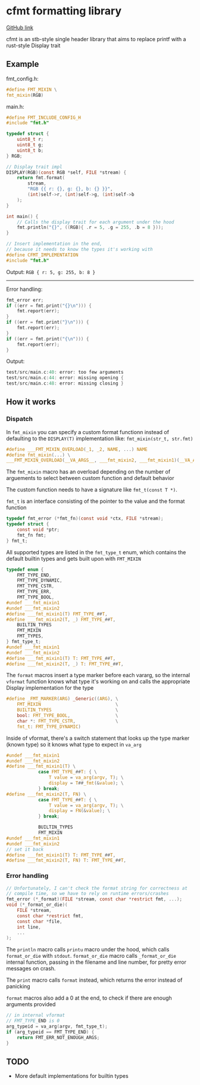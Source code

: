 # cfmt formatting library

[GitHub link](https://github.com/FabricatorZayac/cfmt)

cfmt is an stb-style single header library that aims to replace printf
with a rust-style Display trait

## Example

fmt_config.h:
```c
#define FMT_MIXIN \
fmt_mixin(RGB)
```

main.h:
```c
#define FMT_INCLUDE_CONFIG_H
#include "fmt.h"

typedef struct {
    uint8_t r;
    uint8_t g;
    uint8_t b;
} RGB;

// Display trait impl
DISPLAY(RGB)(const RGB *self, FILE *stream) {
    return fmt.format(
        stream,
        "RGB {{ r: {}, g: {}, b: {} }}",
        (int)self->r, (int)self->g, (int)self->b
    );
}

int main() {
    // Calls the display trait for each argument under the hood
    fmt.println("{}", ((RGB){ .r = 5, .g = 255, .b = 8 }));
}

// Insert implementation in the end,
// because it needs to know the types it's working with
#define CFMT_IMPLEMENTATION
#include "fmt.h"
```
Output: `RGB { r: 5, g: 255, b: 8 }`

---

Error handling:
```c
fmt_error err;
if ((err = fmt.print("{}\n"))) {
    fmt.report(err);
}
if ((err = fmt.print("}\n"))) {
    fmt.report(err);
}
if ((err = fmt.print("{\n"))) {
    fmt.report(err);
}
```
Output:
```c
test/src/main.c:40: error: too few arguments
test/src/main.c:44: error: missing opening {
test/src/main.c:48: error: missing closing }
```

## How it works

### Dispatch

In `fmt_mixin` you can specify a custom format functionn instead of defaulting
to the `DISPLAY(T)` implementation like: `fmt_mixin(str_t, str.fmt)`

```c
#define ___FMT_MIXIN_OVERLOAD(_1, _2, NAME, ...) NAME
#define fmt_mixin(...) \
___FMT_MIXIN_OVERLOAD(__VA_ARGS__, ___fmt_mixin2, ___fmt_mixin1)(__VA_ARGS__)
```

The `fmt_mixin` macro has an overload depending on the number of
arguements to select between custom function and default behavior

The custom function needs to have a signature like `fmt_t(const T *)`.

`fmt_t` is an interface consisting of the pointer to the value
and the format function

```c
typedef fmt_error (*fmt_fn)(const void *ctx, FILE *stream);
typedef struct {
    const void *ptr;
    fmt_fn fmt;
} fmt_t;
```


All supported types are listed in the `fmt_type_t` enum, which contains
the default builtin types and gets built upon with `FMT_MIXIN`

```c
typedef enum {
    FMT_TYPE_END,
    FMT_TYPE_DYNAMIC,
    FMT_TYPE_CSTR,
    FMT_TYPE_ERR,
    FMT_TYPE_BOOL,
#undef ___fmt_mixin1
#undef ___fmt_mixin2
#define ___fmt_mixin1(T) FMT_TYPE_##T,
#define ___fmt_mixin2(T, _) FMT_TYPE_##T,
    BUILTIN_TYPES
    FMT_MIXIN
    FMT_TYPES,
} fmt_type_t;
#undef ___fmt_mixin1
#undef ___fmt_mixin2
#define ___fmt_mixin1(T) T: FMT_TYPE_##T,
#define ___fmt_mixin2(T, _) T: FMT_TYPE_##T,
```

The `format` macros insert a type marker before each vararg, so the internal
`vformat` function knows what type it's working on and calls the appropriate
Display implementation for the type

```c
#define _FMT_MARKER(ARG) _Generic((ARG), \
    FMT_MIXIN                            \
    BUILTIN_TYPES                        \
    bool: FMT_TYPE_BOOL,                 \
    char *: FMT_TYPE_CSTR,               \
    fmt_t: FMT_TYPE_DYNAMIC)
```

Inside of vformat, there's a switch statement that looks up the type marker
(known type) so it knows what type to expect in `va_arg`

```c
#undef ___fmt_mixin1
#undef ___fmt_mixin2
#define ___fmt_mixin1(T) \
            case FMT_TYPE_##T: { \
                T value = va_arg(argv, T); \
                display = T##_fmt(&value); \
            } break;
#define ___fmt_mixin2(T, FN) \
            case FMT_TYPE_##T: { \
                T value = va_arg(argv, T); \
                display = FN(&value); \
            } break;

            BUILTIN_TYPES
            FMT_MIXIN
#undef ___fmt_mixin1
#undef ___fmt_mixin2
// set it back
#define ___fmt_mixin1(T) T: FMT_TYPE_##T,
#define ___fmt_mixin2(T, FN) T: FMT_TYPE_##T,
```

### Error handling
```c
// Unfortunately, I can't check the format string for correctness at
// compile time, so we have to rely on runtime errors/crashes
fmt_error (*_format)(FILE *stream, const char *restrict fmt, ...);
void (*_format_or_die)(
    FILE *stream,
    const char *restrict fmt,
    const char *file,
    int line,
    ...
);
```
The `println` macro calls `printu` macro under the hood, which calls
`format_or_die` with `stdout`. `format_or_die` macro calls `_format_or_die`
internal function, passing in the filename and line number, for pretty
error messages on crash.

The `print` macro calls `format` instead, which returns the error instead of
panicking

`format` macros also add a 0 at the end, to check if there are
enough arguments provided

```c
// in internal vformat
// FMT_TYPE_END is 0
arg_typeid = va_arg(argv, fmt_type_t);
if (arg_typeid == FMT_TYPE_END) {
    return FMT_ERR_NOT_ENOUGH_ARGS;
}
```

## TODO
- More default implementations for builtin types
